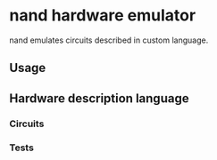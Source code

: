 # nand hardware emulator

nand emulates circuits described in custom language.

## Usage

## Hardware description language

### Circuits

### Tests